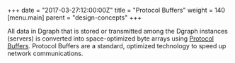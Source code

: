 +++
date = "2017-03-27:12:00:00Z"
title = "Protocol Buffers"
weight = 140
[menu.main]
    parent = "design-concepts"
+++

All data in Dgraph that is stored or transmitted among the Dgraph instances (servers) is converted into space-optimized byte arrays using [Protocol Buffers](https://developers.google.com/protocol-buffers/). Protocol Buffers are a standard, optimized technology to speed up network communications.
